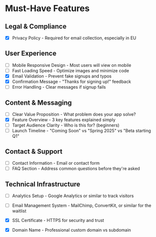 # Must-Have Features

## Legal & Compliance

- [x] Privacy Policy - Required for email collection, especially in EU

## User Experience

- [ ] Mobile Responsive Design - Most users will view on mobile
- [ ] Fast Loading Speed - Optimize images and minimize code
- [x] Email Validation - Prevent fake signups and typos
- [x] Confirmation Message - "Thanks for signing up!" feedback
- [ ] Error Handling - Clear messages if signup fails

## Content & Messaging

- [ ] Clear Value Proposition - What problem does your app solve?
- [x] Feature Overview - 3 key features explained simply
- [ ] Target Audience Clarity - Who is this for? (beginners)
- [ ] Launch Timeline - "Coming Soon" vs "Spring 2025" vs "Beta starting Q1"

## Contact & Support

- [ ] Contact Information - Email or contact form
- [ ] FAQ Section - Address common questions before they're asked

## Technical Infrastructure

- [ ] Analytics Setup - Google Analytics or similar to track visitors
- [ ] Email Management System - MailChimp, ConvertKit, or similar for the waitlist
- [x] SSL Certificate - HTTPS for security and trust
- [x] Domain Name - Professional custom domain vs subdomain
  